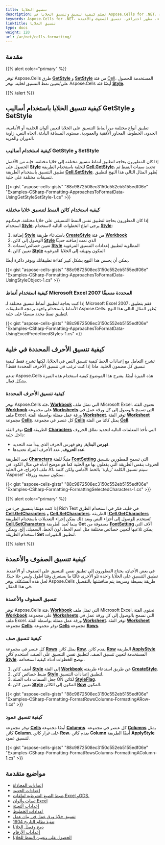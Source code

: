 ```yaml
---
title: تنسيق الخلايا
description: تعلم كيفية تنسيق وتنسيق الخلايا في Aspose.Cells for .NET، بما في ذلك تنسيق الأرقام، وتنسيق التاريخ، وأنماط الخط، وخيارات أنماط الخلية الأخرى. سيساعدك دليلنا على إنشاء جداول بيانات جذابة وتحترفية.
keywords: Aspose.Cells for .NET، تنسيق الخلية، تنسيقها، تنسيق الأرقام، تنسيق التاريخ، نمط الخط، خيارات نمط الخلية، جدول بيانات، إنشاء، مظهر احترافي، تنسيق الصفوف والأعمدة.
linktitle: تنسيق الخلايا
type: docs
weight: 120
url: /ar/net/cells-formatting/
---
```


## **مقدمة**

{{% alert color="primary" %}}

توفر Aspose.Cells طرق [**GetStyle**](https://reference.aspose.com/cells/net/aspose.cells/cell/methods/getstyle) و [**SetStyle**](https://reference.aspose.com/cells/net/aspose.cells/cell/methods/setstyle) من فئة [Cell](https://reference.aspose.com/cells/net/aspose.cells/cell)، المستخدمة للحصول على/تعيين نمط التنسيق لخلية. توفر Aspose.Cells أيضًا فئة [**Style**](https://reference.aspose.com/cells/net/aspose.cells/style).

{{% /alert %}}

## **كيفية تنسيق الخلايا باستخدام أساليب GetStyle و SetStyle**

تطبيق أنواع مختلفة من أنماط التنسيق على الخلايا لتعيين ألوان الخلفية أو الأمامية، الحدود، الخطوط، المحاور الأفقية والعمودية، مستوى المسافة البادئة، اتجاه النص، زاوية الدوران والمزيد.

### **كيفية استخدام أساليب GetStyle و SetStyle**

إذا كان المطورون بحاجة لتطبيق أنماط تنسيق مختلفة إلى خلايا مختلفة، فإنه من الأفضل الحصول على [**Style**](https://reference.aspose.com/cells/net/aspose.cells/style) للخلية باستخدام الطريقة [**Cell.GetStyle**](https://reference.aspose.com/cells/net/aspose.cells/cell/methods/getstyle)، تحديد سمات النمط ثم تطبيق التنسيق باستخدام الطريقة [**Cell.SetStyle**](https://reference.aspose.com/cells/net/aspose.cells/cell/methods/setstyle). يُظهر المثال التالي هذا النهج لتطبيق تنسيقات مختلفة على خلية.

{{< gist "aspose-cells-gists" "88c9872508ec3150c552eb5155edf06e" "Examples-CSharp-Formatting-ApproachesToFormatData-UsingGetStyleSetStyle-1.cs" >}}

### **كيفية استخدام كائن النمط لتنسيق خلايا مختلفة**

إذا كان المطورون بحاجة لتطبيق نفس النمط التنسيقي على خلايا مختلفة، فيمكنهم استخدام [**Style**](https://reference.aspose.com/cells/net/aspose.cells/style). يرجى اتباع الخطوات التالية لاستخدام [**Style**](https://reference.aspose.com/cells/net/aspose.cells/style):

1. إضافة [**Style**](https://reference.aspose.com/cells/net/aspose.cells/style) باستدعاء طريقة [**CreateStyle**](https://reference.aspose.com/cells/net/aspose.cells/workbook/methods/createstyle) من فئة [**Workbook**](https://reference.aspose.com/cells/net/aspose.cells/workbook)
2. الوصول إلى كائن [**Style**](https://reference.aspose.com/cells/net/aspose.cells/style) الذي تمت إضافته حديثًا
3. تعيين خصائص/سمات [**Style**](https://reference.aspose.com/cells/net/aspose.cells/style) المطلوبة لتطبيق إعدادات التنسيق المرغوبة
4. تعيين كائن [**Style**](https://reference.aspose.com/cells/net/aspose.cells/style) المكون وتهيئته إلى الخلايا المرغوبة

يمكن أن يحسن هذا النهج بشكل كبير كفاءة تطبيقاتك ويوفر ذاكرة أيضًا.

{{< gist "aspose-cells-gists" "88c9872508ec3150c552eb5155edf06e" "Examples-CSharp-Formatting-ApproachesToFormatData-UsingStyleObject-1.cs" >}}

### **كيفية استخدام أنماط Microsoft Excel 2007 المحددة مسبقًا**

إذا كنت بحاجة لتطبيق أنماط تنسيق مختلفة لـ Microsoft Excel 2007، فقم بتطبيق الأنماط باستخدام واجهة برمجة التطبيقات Aspose.Cells. يُظهر المثال التالي هذا النهج لتطبيق نمط محدد مسبقًا على خلية.

{{< gist "aspose-cells-gists" "88c9872508ec3150c552eb5155edf06e" "Examples-CSharp-Formatting-ApproachesToFormatData-UsingExcelPredefinedStyles-1.cs" >}}



## **كيفية تنسيق الأحرف المحددة في خلية**

تشرح التعامل مع إعدادات الخط كيفية تنسيق النص في الخلايا، لكنها تشرح فقط كيفية تنسيق كل مضمون الخلية. ماذا إذا كنت ترغب في تنسيق الأحرف المحددة فقط؟

تدعم Aspose.Cells هذه الميزة أيضًا. يشرح هذا الموضوع كيفية استخدام هذه الميزة بشكل فعال.

### **كيفية تنسيق الأحرف المحددة**

توفر Aspose.Cells فئة، [**Workbook**](https://reference.aspose.com/cells/net/aspose.cells/workbook) التي تمثل ملف Microsoft Excel. تحتوي الفئة [**Workbook**](https://reference.aspose.com/cells/net/aspose.cells/workbook) على مجموعة [**Worksheets**](https://reference.aspose.com/cells/net/aspose.cells/workbook/properties/worksheets) التي تسمح بالوصول إلى كل ورقة عمل في ملف Excel. ورقة عمل ممثلة بواسطة الفئة [**Worksheet**](https://reference.aspose.com/cells/net/aspose.cells/worksheet). توفر الفئة [**Worksheet**](https://reference.aspose.com/cells/net/aspose.cells/worksheet) مجموعة [**Cells**](https://reference.aspose.com/cells/net/aspose.cells/worksheet/properties/cells). كل عنصر في مجموعة [**Cells**](https://reference.aspose.com/cells/net/aspose.cells/worksheet/properties/cells) يمثل كائنا من الفئة [**Cell**](https://reference.aspose.com/cells/net/aspose.cells/cell).

توفر الفئة [**Cell**](https://reference.aspose.com/cells/net/aspose.cells/cell) الطريقة [**Characters**](https://reference.aspose.com/cells/net/aspose.cells/cell/methods/characters) التي تأخذ المعلمات التالية لتحديد نطاق الحروف داخل خلية:

- **فهرس البداية**, وهو فهرس الحرف الذي يبدأ منه التحديد.
- **عدد الحروف**, عدد الأحرف المراد تحديدها.

تعيد الطريقة [**Characters**](https://reference.aspose.com/cells/net/aspose.cells/cell/methods/characters) مثيلًا للفئة [**FontSetting**](https://reference.aspose.com/cells/net/aspose.cells/fontsetting) التي تسمح للمطورين بتنسيق الحروف بنفس الطريقة التي يفعلون بها مع الخلية كما هو موضح أدناه في مثال الكود. في ملف الإخراج، في الخلية A1، سيتم تنسيق الكلمة 'زيارة' بالخط الأمامي ولكن كلمة 'Aspose!' ستكون سمينة وزرقاء.

{{< gist "aspose-cells-gists" "88c9872508ec3150c552eb5155edf06e" "Examples-CSharp-Formatting-FormattingSelectedCharacters-1.cs" >}}

{{% alert color="primary" %}}

إذا كنت مهتمًا بتنسيق جزء من Rich Text في خلية، فكر في استخدام الطرق [**Cell.GetCharacters**](https://reference.aspose.com/cells/net/aspose.cells/cell/methods/getcharacters) و [**Cell.SetCharacters**](https://reference.aspose.com/cells/net/aspose.cells/cell/methods/setcharacters). الطريقة [[**Cell.GetCharacters**](https://reference.aspose.com/cells/net/aspose.cells/cell/methods/getcharacters) تُستخدم للوصول إلى أجزاء النص وبعد ذلك يمكن إجراء التعديلات باستخدام الطريقة [**Cell.SetCharacters**](https://reference.aspose.com/cells/net/aspose.cells/cell/methods/setcharacters) بينما تُعيد الطريقة **Get** مصفوفة من [**FontSetting**](https://reference.aspose.com/cells/net/aspose.cells/fontsetting) آلاف التي يمكن تلاعبها لتعيين خصائص مختلفة مثل اسم الخط، لون الخط، السميك، إلخ. ويمكن استخدام الطريقة **Set** لتطبيق التغييرات.

{{% /alert %}}

## **كيفية تنسيق الصفوف والأعمدة**

في بعض الأحيان، يحتاج المطورون إلى تطبيق نفس التنسيق على الصفوف أو الأعمدة. تطبيق التنسيق على الخلايا واحدة تلو الأخرى غالبًا ما يستغرق وقتا أطول وليس حلا جيدًا.
لحل هذه المشكلة، يوفر Aspose.Cells طريقة بسيطة وسريعة يتم مناقشتها بالتفصيل في هذا المقال.

### **تنسيق الصفوف والأعمدة**

توفر Aspose.Cells فئة، [**Workbook**](https://reference.aspose.com/cells/net/aspose.cells/workbook) التي تمثل ملف Microsoft Excel. تحتوي الفئة [**Workbook**](https://reference.aspose.com/cells/net/aspose.cells/workbook) على مجموعة [**Worksheets**](https://reference.aspose.com/cells/net/aspose.cells/workbook/properties/worksheets) التي تسمح بالوصول إلى كل ورقة عمل في ملف Excel. ورقة عمل ممثلة بواسطة الفئة [**Worksheet**](https://reference.aspose.com/cells/net/aspose.cells/worksheet). توفر الفئة [**Worksheet**](https://reference.aspose.com/cells/net/aspose.cells/worksheet) مجموعة [**Cells**](https://reference.aspose.com/cells/net/aspose.cells/worksheet/properties/cells). توفر مجموعة [**Cells**](https://reference.aspose.com/cells/net/aspose.cells/worksheet/properties/cells) مجموعة [**Rows**](https://reference.aspose.com/cells/net/aspose.cells/cells/properties/rows).

### **كيفية تنسيق صف**

كل عنصر في مجموعة [**Rows**](https://reference.aspose.com/cells/net/aspose.cells/cells/properties/rows) يمثل كائن [**Row**](https://reference.aspose.com/cells/net/aspose.cells/row). يقدم كائن [**Row**](https://reference.aspose.com/cells/net/aspose.cells/row) الطريقة [**ApplyStyle**](https://reference.aspose.com/cells/net/aspose.cells/row/methods/applystyle) المستخدمة لتعيين تنسيق الصف. لتطبيق نفس التنسيق على الصف، استخدم كائن [**Style**](https://reference.aspose.com/cells/net/aspose.cells/style). توضح الخطوات أدناه كيفية استخدامه.

1. أضف كائن [**Style**](https://reference.aspose.com/cells/net/aspose.cells/style) إلى الفئة [**Workbook**](https://reference.aspose.com/cells/net/aspose.cells/workbook) عن طريق استدعاء طريقته [**CreateStyle**](https://reference.aspose.com/cells/net/aspose.cells/workbook/methods/createstyle).
1. ضبط خصائص كائن [**Style**](https://reference.aspose.com/cells/net/aspose.cells/style) لتطبيق إعدادات التنسيق.
1. جعل السمات ذات الصلة ON لكائن [**StyleFlag**](https://reference.aspose.com/cells/net/aspose.cells/styleflag).
1. تعيين كائن [**Style**](https://reference.aspose.com/cells/net/aspose.cells/style) المكون إلى الكائن [**Row**](https://reference.aspose.com/cells/net/aspose.cells/row) المكون.

{{< gist "aspose-cells-gists" "88c9872508ec3150c552eb5155edf06e" "Examples-CSharp-Formatting-FormatRowsColumns-FormattingARow-1.cs" >}}

### **كيفية تنسيق عمود**

توفر مجموعة [**Cells**](https://reference.aspose.com/cells/net/aspose.cells/worksheet/properties/cells) أيضًا مجموعة [**Columns**](https://reference.aspose.com/cells/net/aspose.cells/cells/properties/columns). كل عنصر في مجموعة [**Columns**](https://reference.aspose.com/cells/net/aspose.cells/cells/properties/columns) يمثل كائن [**Column**](https://reference.aspose.com/cells/net/aspose.cells/column). على غرار كائن [**Row**](https://reference.aspose.com/cells/net/aspose.cells/row)، يقدم كائن [**Column**](https://reference.aspose.com/cells/net/aspose.cells/column) أيضًا الطريقة [**ApplyStyle**](https://reference.aspose.com/cells/net/aspose.cells/row/methods/applystyle) لتنسيق عمود.

{{< gist "aspose-cells-gists" "88c9872508ec3150c552eb5155edf06e" "Examples-CSharp-Formatting-FormatRowsColumns-FormattingAColumn-1.cs" >}}

## **مواضيع متقدمة**
- [إعدادات المحاذاة](/cells/ar/net/cells-alignment-settings/)
- [إعدادات الحدود](/cells/ar/net/cells-border-settings/)
- [ضبط الصيغ الشرطية لملفات Excel وODS.](/cells/ar/net/conditional-formatting/)
- [ثيمات وألوان Excel](/cells/ar/net/excel-themes-and-colors/)
- [إعدادات التعبئة](/cells/ar/net/cells-fill-settings/)
- [إعدادات الخطوط](/cells/ar/net/cells-font-settings/)
- [تنسيق خلايا ورق عمل في بيان عمل](/cells/ar/net/format-worksheet-cells-in-a-workbook/)
- [تنفيذ نظام التاريخ 1904](/cells/ar/net/implement-1904-date-system/)
- [دمج وفصل الخلايا](/cells/ar/net/merging-and-unmerging-cells/)
- [إعدادات الأرقام](/cells/ar/net/cells-number-settings/)
- [الحصول على وتعيين النمط للخلايا](/cells/ar/net/evaluating-cell-getstyle-and-setstyle-methods-against-cell-style-property/)

